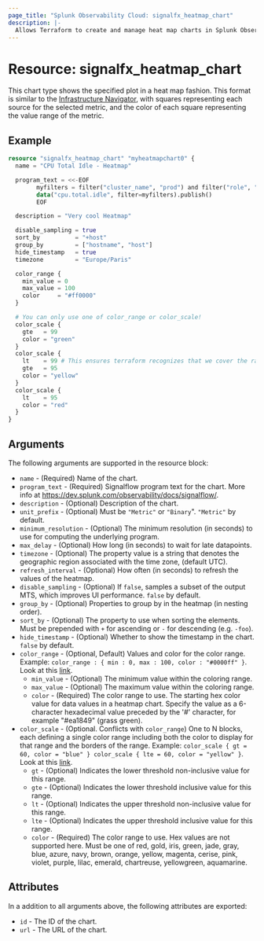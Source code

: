 ```yaml
---
page_title: "Splunk Observability Cloud: signalfx_heatmap_chart"
description: |-
  Allows Terraform to create and manage heat map charts in Splunk Observability Cloud
---
```


# Resource: signalfx_heatmap_chart

This chart type shows the specified plot in a heat map fashion. This format is similar to the [Infrastructure Navigator](https://signalfx-product-docs.readthedocs-hosted.com/en/latest/built-in-content/infra-nav.html#infra), with squares representing each source for the selected metric, and the color of each square representing the value range of the metric.

## Example

```terraform
resource "signalfx_heatmap_chart" "myheatmapchart0" {
  name = "CPU Total Idle - Heatmap"

  program_text = <<-EOF
        myfilters = filter("cluster_name", "prod") and filter("role", "search")
        data("cpu.total.idle", filter=myfilters).publish()
        EOF

  description = "Very cool Heatmap"

  disable_sampling = true
  sort_by          = "+host"
  group_by         = ["hostname", "host"]
  hide_timestamp   = true
  timezone         = "Europe/Paris"

  color_range {
    min_value = 0
    max_value = 100
    color     = "#ff0000"
  }

  # You can only use one of color_range or color_scale!
  color_scale {
    gte   = 99
    color = "green"
  }
  color_scale {
    lt    = 99 # This ensures terraform recognizes that we cover the range 95-99
    gte   = 95
    color = "yellow"
  }
  color_scale {
    lt    = 95
    color = "red"
  }
}
```

## Arguments

The following arguments are supported in the resource block:

* `name` - (Required) Name of the chart.
* `program_text` - (Required) Signalflow program text for the chart. More info at https://dev.splunk.com/observability/docs/signalflow/.
* `description` - (Optional) Description of the chart.
* `unit_prefix` - (Optional) Must be `"Metric"` or `"Binary`". `"Metric"` by default.
* `minimum_resolution` - (Optional) The minimum resolution (in seconds) to use for computing the underlying program.
* `max_delay` - (Optional) How long (in seconds) to wait for late datapoints.
* `timezone` - (Optional) The property value is a string that denotes the geographic region associated with the time zone, (default UTC).
* `refresh_interval` - (Optional) How often (in seconds) to refresh the values of the heatmap.
* `disable_sampling` - (Optional) If `false`, samples a subset of the output MTS, which improves UI performance. `false` by default.
* `group_by` - (Optional) Properties to group by in the heatmap (in nesting order).
* `sort_by` - (Optional) The property to use when sorting the elements. Must be prepended with `+` for ascending or `-` for descending (e.g. `-foo`).
* `hide_timestamp` - (Optional) Whether to show the timestamp in the chart. `false` by default.
* `color_range` - (Optional, Default) Values and color for the color range. Example: `color_range : { min : 0, max : 100, color : "#0000ff" }`. Look at this [link](https://docs.splunk.com/observability/en/data-visualization/charts/chart-options.html).
  * `min_value` - (Optional) The minimum value within the coloring range.
  * `max_value` - (Optional) The maximum value within the coloring range.
  * `color` - (Required) The color range to use. The starting hex color value for data values in a heatmap chart. Specify the value as a 6-character hexadecimal value preceded by the '#' character, for example "#ea1849" (grass green).
* `color_scale` - (Optional. Conflicts with `color_range`) One to N blocks, each defining a single color range including both the color to display for that range and the borders of the range. Example: `color_scale { gt = 60, color = "blue" } color_scale { lte = 60, color = "yellow" }`. Look at this [link](https://docs.splunk.com/observability/en/data-visualization/charts/chart-options.html).
  * `gt` - (Optional) Indicates the lower threshold non-inclusive value for this range.
  * `gte` - (Optional) Indicates the lower threshold inclusive value for this range.
  * `lt` - (Optional) Indicates the upper threshold non-inclusive value for this range.
  * `lte` - (Optional) Indicates the upper threshold inclusive value for this range.
  * `color` - (Required) The color range to use. Hex values are not supported here. Must be one of red, gold, iris, green, jade, gray, blue, azure, navy, brown, orange, yellow, magenta, cerise, pink, violet, purple, lilac, emerald, chartreuse, yellowgreen, aquamarine.

## Attributes

In a addition to all arguments above, the following attributes are exported:

* `id` - The ID of the chart.
* `url` - The URL of the chart.
